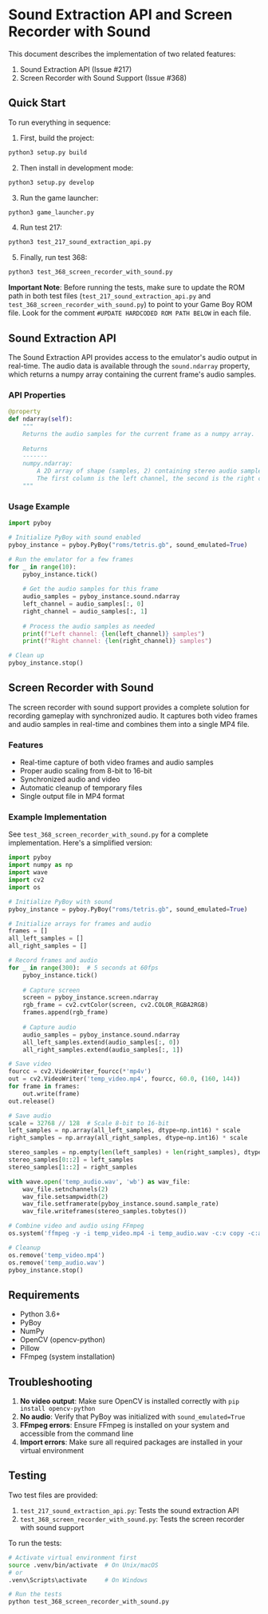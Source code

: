 # Sound Extraction API and Screen Recorder with Sound

This document describes the implementation of two related features:
1. Sound Extraction API (Issue #217)
2. Screen Recorder with Sound Support (Issue #368)

## Quick Start

To run everything in sequence:

1. First, build the project:
```bash
python3 setup.py build
```

2. Then install in development mode:
```bash
python3 setup.py develop
```

3. Run the game launcher:
```bash
python3 game_launcher.py
```

4. Run test 217:
```bash
python3 test_217_sound_extraction_api.py
```

5. Finally, run test 368:
```bash
python3 test_368_screen_recorder_with_sound.py
```

**Important Note**: Before running the tests, make sure to update the ROM path in both test files (`test_217_sound_extraction_api.py` and `test_368_screen_recorder_with_sound.py`) to point to your Game Boy ROM file. Look for the comment `#UPDATE HARDCODED ROM PATH BELOW` in each file.

## Sound Extraction API

The Sound Extraction API provides access to the emulator's audio output in real-time. The audio data is available through the `sound.ndarray` property, which returns a numpy array containing the current frame's audio samples.

### API Properties

```python
@property
def ndarray(self):
    """
    Returns the audio samples for the current frame as a numpy array.
    
    Returns
    -------
    numpy.ndarray:
        A 2D array of shape (samples, 2) containing stereo audio samples.
        The first column is the left channel, the second is the right channel.
    """
```

### Usage Example

```python
import pyboy

# Initialize PyBoy with sound enabled
pyboy_instance = pyboy.PyBoy("roms/tetris.gb", sound_emulated=True)

# Run the emulator for a few frames
for _ in range(10):
    pyboy_instance.tick()
    
    # Get the audio samples for this frame
    audio_samples = pyboy_instance.sound.ndarray
    left_channel = audio_samples[:, 0]
    right_channel = audio_samples[:, 1]
    
    # Process the audio samples as needed
    print(f"Left channel: {len(left_channel)} samples")
    print(f"Right channel: {len(right_channel)} samples")

# Clean up
pyboy_instance.stop()
```

## Screen Recorder with Sound

The screen recorder with sound support provides a complete solution for recording gameplay with synchronized audio. It captures both video frames and audio samples in real-time and combines them into a single MP4 file.

### Features

- Real-time capture of both video frames and audio samples
- Proper audio scaling from 8-bit to 16-bit
- Synchronized audio and video
- Automatic cleanup of temporary files
- Single output file in MP4 format

### Example Implementation

See `test_368_screen_recorder_with_sound.py` for a complete implementation. Here's a simplified version:

```python
import pyboy
import numpy as np
import wave
import cv2
import os

# Initialize PyBoy with sound
pyboy_instance = pyboy.PyBoy("roms/tetris.gb", sound_emulated=True)

# Initialize arrays for frames and audio
frames = []
all_left_samples = []
all_right_samples = []

# Record frames and audio
for _ in range(300):  # 5 seconds at 60fps
    pyboy_instance.tick()
    
    # Capture screen
    screen = pyboy_instance.screen.ndarray
    rgb_frame = cv2.cvtColor(screen, cv2.COLOR_RGBA2RGB)
    frames.append(rgb_frame)
    
    # Capture audio
    audio_samples = pyboy_instance.sound.ndarray
    all_left_samples.extend(audio_samples[:, 0])
    all_right_samples.extend(audio_samples[:, 1])

# Save video
fourcc = cv2.VideoWriter_fourcc(*'mp4v')
out = cv2.VideoWriter('temp_video.mp4', fourcc, 60.0, (160, 144))
for frame in frames:
    out.write(frame)
out.release()

# Save audio
scale = 32768 // 128  # Scale 8-bit to 16-bit
left_samples = np.array(all_left_samples, dtype=np.int16) * scale
right_samples = np.array(all_right_samples, dtype=np.int16) * scale

stereo_samples = np.empty(len(left_samples) + len(right_samples), dtype=np.int16)
stereo_samples[0::2] = left_samples
stereo_samples[1::2] = right_samples

with wave.open('temp_audio.wav', 'wb') as wav_file:
    wav_file.setnchannels(2)
    wav_file.setsampwidth(2)
    wav_file.setframerate(pyboy_instance.sound.sample_rate)
    wav_file.writeframes(stereo_samples.tobytes())

# Combine video and audio using FFmpeg
os.system('ffmpeg -y -i temp_video.mp4 -i temp_audio.wav -c:v copy -c:a aac output.mp4')

# Cleanup
os.remove('temp_video.mp4')
os.remove('temp_audio.wav')
pyboy_instance.stop()
```

## Requirements

- Python 3.6+
- PyBoy
- NumPy
- OpenCV (opencv-python)
- Pillow
- FFmpeg (system installation)

## Troubleshooting

1. **No video output**: Make sure OpenCV is installed correctly with `pip install opencv-python`
2. **No audio**: Verify that PyBoy was initialized with `sound_emulated=True`
3. **FFmpeg errors**: Ensure FFmpeg is installed on your system and accessible from the command line
4. **Import errors**: Make sure all required packages are installed in your virtual environment

## Testing

Two test files are provided:
1. `test_217_sound_extraction_api.py`: Tests the sound extraction API
2. `test_368_screen_recorder_with_sound.py`: Tests the screen recorder with sound support

To run the tests:
```bash
# Activate virtual environment first
source .venv/bin/activate  # On Unix/macOS
# or
.venv\Scripts\activate     # On Windows

# Run the tests
python test_368_screen_recorder_with_sound.py
``` 